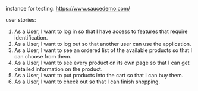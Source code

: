 

instance for testing: https://www.saucedemo.com/

user stories:
1. As a User, I want to log in so that I have access to features that require identification.
2. As a User, I want to log out so that another user can use the application.
3. As a User, I want to see an ordered list of the available products so that I can choose from them.
4. As a User, I want to see every product on its own page so that I can get detailed information on the product.
5. As a User, I want to put products into the cart so that I can buy them.
6. As a User, I want to check out so that I can finish shopping.
